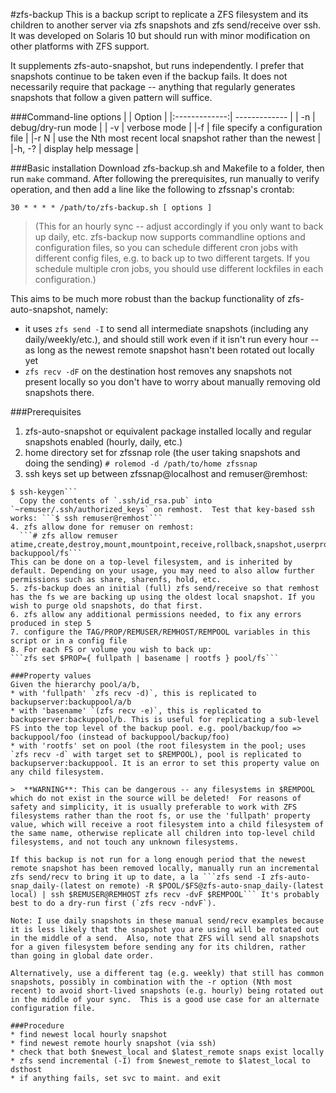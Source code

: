 #zfs-backup
This is a backup script to replicate a ZFS filesystem and its children to another server via zfs snapshots and zfs send/receive over ssh.  It was developed on Solaris 10 but should run with minor modification on other platforms with ZFS support.

It supplements zfs-auto-snapshot, but runs independently.  I prefer that snapshots continue to be taken even if the backup fails.  It does not necessarily require that package -- anything that regularly generates snapshots that follow a given pattern will suffice.

###Command-line options
| | Option |
|:-------------:| ------------- |
| -n | debug/dry-run mode |
| -v | verbose mode |
|-f | file specify a configuration file |
|-r N | use the Nth most recent local snapshot rather than the newest |
|-h, -? | display help message |

###Basic installation 
Download zfs-backup.sh and Makefile to a folder, then run `make` command.
After following the prerequisites, run manually to verify operation, and then add a line like the following to zfssnap's crontab:

`30 * * * * /path/to/zfs-backup.sh [ options ]`

>(This for an hourly sync -- adjust accordingly if you only want to back up daily, etc.  zfs-backup now supports commandline options and configuration files, so you can schedule different cron jobs with different config files, e.g. to back up to two different targets.  If you schedule multiple cron jobs, you should use different lockfiles in each configuration.)

This aims to be much more robust than the backup functionality of zfs-auto-snapshot, namely:
* it uses `zfs send -I` to send all intermediate snapshots (including any daily/weekly/etc.), and should still work even if it isn't run every hour -- as long as the newest remote snapshot hasn't been rotated out locally yet
* `zfs recv -dF` on the destination host removes any snapshots not present locally so you don't have to worry about manually removing old snapshots there.

###Prerequisites
1. zfs-auto-snapshot or equivalent package installed locally and regular snapshots enabled (hourly, daily, etc.)
2. home directory set for zfssnap role (the user taking snapshots and doing the sending)
```# rolemod -d /path/to/home zfssnap```
3. ssh keys set up between zfssnap@localhost and remuser@remhost:
```# su - zfssnap
$ ssh-keygen```
  Copy the contents of `.ssh/id_rsa.pub` into `~remuser/.ssh/authorized_keys` on remhost.  Test that key-based ssh works: ```$ ssh remuser@remhost```
4. zfs allow done for remuser on remhost:
  ```# zfs allow remuser atime,create,destroy,mount,mountpoint,receive,rollback,snapshot,userprop backuppool/fs```
This can be done on a top-level filesystem, and is inherited by default. Depending on your usage, you may need to also allow further permissions such as share, sharenfs, hold, etc.
5. zfs-backup does an initial (full) zfs send/receive so that remhost has the fs we are backing up using the oldest local snapshot. If you wish to purge old snapshots, do that first.
6. zfs allow any additional permissions needed, to fix any errors produced in step 5
7. configure the TAG/PROP/REMUSER/REMHOST/REMPOOL variables in this script or in a config file
8. For each FS or volume you wish to back up:
```zfs set $PROP={ fullpath | basename | rootfs } pool/fs```

###Property values
Given the hierarchy pool/a/b,
* with 'fullpath' `zfs recv -d)`, this is replicated to backupserver:backuppool/a/b
* with 'basename' `(zfs recv -e)`, this is replicated to backupserver:backuppool/b. This is useful for replicating a sub-level FS into the top level of the backup pool. e.g. pool/backup/foo => backuppool/foo (instead of backuppool/backup/foo)
* with 'rootfs' set on pool (the root filesystem in the pool; uses `zfs recv -d` with target set to $REMPOOL), pool is replicated to backupserver:backuppool. It is an error to set this property value on any child filesystem.

>  **WARNING**: This can be dangerous -- any filesystems in $REMPOOL which do not exist in the source will be deleted!  For reasons of safety and simplicity, it is usually preferable to work with ZFS filesystems rather than the root fs, or use the 'fullpath' property value, which will receive a root filesystem into a child filesystem of the same name, otherwise replicate all children into top-level child filesystems, and not touch any unknown filesystems.

If this backup is not run for a long enough period that the newest remote snapshot has been removed locally, manually run an incremental zfs send/recv to bring it up to date, a la ```zfs send -I zfs-auto-snap_daily-(latest on remote) -R $POOL/$FS@zfs-auto-snap_daily-(latest local) | ssh $REMUSER@REMHOST zfs recv -dvF $REMPOOL``` It's probably best to do a dry-run first (`zfs recv -ndvF`).

Note: I use daily snapshots in these manual send/recv examples because it is less likely that the snapshot you are using will be rotated out in the middle of a send.  Also, note that ZFS will send all snapshots for a given filesystem before sending any for its children, rather than going in global date order.

Alternatively, use a different tag (e.g. weekly) that still has common snapshots, possibly in combination with the -r option (Nth most recent) to avoid short-lived snapshots (e.g. hourly) being rotated out in the middle of your sync.  This is a good use case for an alternate configuration file.

###Procedure
* find newest local hourly snapshot
* find newest remote hourly snapshot (via ssh)
* check that both $newest_local and $latest_remote snaps exist locally
* zfs send incremental (-I) from $newest_remote to $latest_local to dsthost
* if anything fails, set svc to maint. and exit
